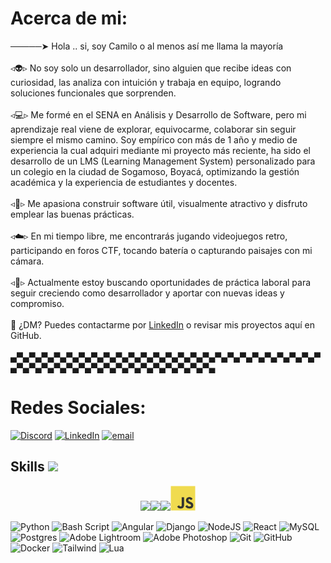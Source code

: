 #  Acerca de mi:
─────➤ Hola .. si, soy Camilo o al menos así me llama la mayoría<br><br>◃👽▹ No soy solo un desarrollador, sino alguien que recibe ideas con curiosidad, las analiza con intuición y trabaja en equipo, logrando soluciones funcionales que sorprenden.<br><br>◃💻▹ Me formé en el SENA en Análisis y Desarrollo de Software, pero mi aprendizaje real viene de explorar, equivocarme, colaborar sin seguir siempre el mismo camino. Soy empírico con más de 1 año y medio de experiencia la cual adquiri mediante mi proyecto más reciente, ha sido el desarrollo de un LMS (Learning Management System) personalizado para un colegio en la ciudad de Sogamoso, Boyacá, optimizando la gestión académica y la experiencia de estudiantes y docentes.<br><br>◃💎▹ Me apasiona construir software útil, visualmente atractivo y disfruto emplear las buenas prácticas.<br><br>◃☁️▹ En mi tiempo libre, me encontrarás jugando videojuegos retro, participando en foros CTF, tocando batería o capturando paisajes con mi cámara.<br><br>◃🌲▹ Actualmente estoy buscando oportunidades de práctica laboral para seguir creciendo como desarrollador y aportar con nuevas ideas y compromiso.<br><br>📩 ¿DM? Puedes contactarme por [LinkedIn](https://www.linkedin.com/in/devmecamilo/) o revisar mis proyectos aquí en GitHub.<br><br>▄▀▄▀▄▀▄▀▄▀▄▀▄▀▄▀▄▀▄▀▄▀▄▀▄▀▄▀▄▀▄▀▄▀▄▀▄▀▄▀▄▀▄▀▄▀▄▀▄▀▄▀▄▀▄▀▄▀▄▀▄▀▄▀▄▀▄▀▄▀▄▀▄▀▄▀▄▀▄▀▄▀▄


# Redes Sociales:
[![Discord](https://img.shields.io/badge/Discord-%237289DA.svg?logo=discord&logoColor=white)](https://discord.gg/CehExXZ5) [![LinkedIn](https://img.shields.io/badge/LinkedIn-%230077B5.svg?logo=linkedin&logoColor=white)](https://linkedin.com/in/devmecamilo) [![email](https://img.shields.io/badge/Email-D14836?logo=gmail&logoColor=white)](mailto:sebastiancamicordoba@hotmail.com) 


<h2> Skills <img src = "https://media2.giphy.com/media/QssGEmpkyEOhBCb7e1/giphy.gif?cid=ecf05e47a0n3gi1bfqntqmob8g9aid1oyj2wr3ds3mg700bl&rid=giphy.gif" width = 32px> </h2>

<p align="center">
  <a href="https://skillicons.dev">
    <img src="https://img.shields.io/badge/html5-%23E34F26.svg?style=for-the-badge&logo=html5&logoColor=white"/><img src="https://img.shields.io/badge/css3-%231572B6.svg?style=for-the-badge&logo=css3&logoColor=white"/><img src="https://img.shields.io/badge/java-%23ED8B00.svg?style=for-the-badge&logo=openjdk&logoColor=white"/><img
      src="https://raw.githubusercontent.com/devicons/devicon/master/icons/javascript/javascript-original.svg"
      alt="javascript" width="40" height="40" /> </a> <a href="https://kotlinlang.org" target="_blank" rel="noreferrer">    
  </a>
</p>



![Python](https://img.shields.io/badge/python-3670A0?style=for-the-badge&logo=python&logoColor=ffdd54) ![Bash Script](https://img.shields.io/badge/bash_script-%23121011.svg?style=for-the-badge&logo=gnu-bash&logoColor=white) ![Angular](https://img.shields.io/badge/angular-%23DD0031.svg?style=for-the-badge&logo=angular&logoColor=white) ![Django](https://img.shields.io/badge/django-%23092E20.svg?style=for-the-badge&logo=django&logoColor=white) ![NodeJS](https://img.shields.io/badge/node.js-6DA55F?style=for-the-badge&logo=node.js&logoColor=white) ![React](https://img.shields.io/badge/react-%2320232a.svg?style=for-the-badge&logo=react&logoColor=%2361DAFB) ![MySQL](https://img.shields.io/badge/mysql-4479A1.svg?style=for-the-badge&logo=mysql&logoColor=white) ![Postgres](https://img.shields.io/badge/postgres-%23316192.svg?style=for-the-badge&logo=postgresql&logoColor=white) ![Adobe Lightroom](https://img.shields.io/badge/Adobe%20Lightroom-31A8FF.svg?style=for-the-badge&logo=Adobe%20Lightroom&logoColor=white) ![Adobe Photoshop](https://img.shields.io/badge/adobe%20photoshop-%2331A8FF.svg?style=for-the-badge&logo=adobe%20photoshop&logoColor=white) ![Git](https://img.shields.io/badge/git-%23F05033.svg?style=for-the-badge&logo=git&logoColor=white) ![GitHub](https://img.shields.io/badge/github-%23121011.svg?style=for-the-badge&logo=github&logoColor=white) ![Docker](https://img.shields.io/badge/docker-%230db7ed.svg?style=for-the-badge&logo=docker&logoColor=white) ![Tailwind](https://img.shields.io/badge/tailwindcss-%2338B2AC.svg?style=for-the-badge&logo=tailwind-css&logoColor=white) ![Lua](https://img.shields.io/badge/lua-%232C2D72.svg?style=for-the-badge&logo=lua&logoColor=white)




<!-- Proudly created with GPRM ( https://gprm.itsvg.in ) -->
